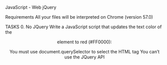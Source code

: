 JavaScript - Web jQuery

Requirements
All your files will be interpreted on Chrome (version 57.0)

TASKS
0. No JQuery
 Write a JavaScript script that updates the text color of the <header> element to red (#FF0000):

You must use document.querySelector to select the HTML tag
You can’t use the JQuery API
